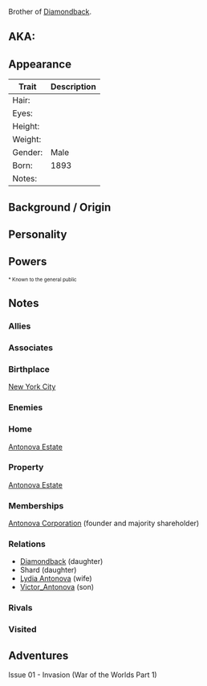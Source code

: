 <!--
type: non-player-character
created-by:
-->
Brother of [Diamondback](/player_characters/Diamondback.md).

## AKA:

## Appearance
Trait | Description
-- | --
Hair: | 
Eyes: | 
Height: |
Weight: |
Gender: | Male
Born: | 1893
Notes: |

## Background / Origin

## Personality

## Powers

<sub><sup> * Known to the general public</sup></sub>

## Notes

### Allies

### Associates

### Birthplace
[New York City](/locations/New_York_City.md)

### Enemies

### Home
[Antonova Estate](/locations/Antonova_Estate.md)

### Property
[Antonova Estate](/locations/Antonova_Estate.md)

### Memberships
[Antonova Corporation](/organizations/Antonova_Corporation.md) (founder and majority shareholder)

### Relations
- [Diamondback](/player_characters/Diamondback.md) (daughter)
- Shard (daughter)
- [Lydia Antonova](/npcs/Lydia_Antonova.md) (wife)
- [Victor_Antonova](/npcs/Victor_Antonova.md) (son)

### Rivals

### Visited

## Adventures
Issue 01 - Invasion (War of the Worlds Part 1)


<!-- GM Notes
[Hero Designer File](<>)
[pdf](<>)
-->